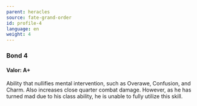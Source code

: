```yaml
---
parent: heracles
source: fate-grand-order
id: profile-4
language: en
weight: 4
---
```


### Bond 4

#### Valor: A+

Ability that nullifies mental intervention, such as Overawe, Confusion, and Charm.
Also increases close quarter combat damage.
However, as he has turned mad due to his class ability, he is unable to fully utilize this skill.
